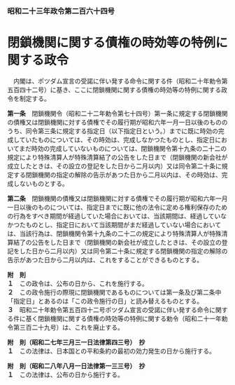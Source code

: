 ### 昭和二十三年政令第二百六十四号  
# 閉鎖機関に関する債権の時効等の特例に関する政令  
　内閣は、ポツダム宣言の受諾に伴い発する命令に関する件（昭和二十年勅令第五百四十二号）に基き、ここに閉鎖機関に関する債権の時効等の特例に関する政令を制定する。  
  
**第一条**　閉鎖機関令（昭和二十二年勅令第七十四号）第一条に規定する閉鎖機関の債権又は閉鎖機関に対する債権でその履行期が昭和六年一月一日以後のもののうち、同令第三条に規定する指定日（以下指定日という。）までに既に時効の完成していたものについては、その時効は、完成しなかつたものとし、指定日においてまだ時効の完成していないものについては、閉鎖機関令第十九条の二十二の規定により特殊清算人が特殊清算結了の公告をした日まで（閉鎖機関の新会社が成立したときは、その設立の登記をした日から二月以内）又は同令第二十条に規定する閉鎖機関の指定の解除の告示があつた日から二月以内は、その時効は、完成しないものとする。  
  
**第二条**　閉鎖機関の債権又は閉鎖機関に対する債権でその履行期が昭和六年一月一日以後のものについては、指定日までに既に他の法令に定める権利保存のための行為をすべき期間が経過していた場合においては、当該期間は、経過していなかつたものとし、指定日において当該期間がまだ経過していない場合においては、当該行為は、閉鎖機関令第十九条の二十二の規定により特殊清算人が特殊清算結了の公告をした日まで（閉鎖機関の新会社が成立したときは、その設立の登記をした日から二月以内）又は同令第二十条に規定する閉鎖機関の指定の解除の告示があつた日から二月以内は、これをすることができるものとする。  
  
**附　則**  
**１**　この政令は、公布の日から、これを施行する。  
**２**　この政令施行の際現に閉鎖機関であるものについては第一条及び第二条中「指定日」とあるのは「この政令施行の日」と読み替えるものとする。  
**３**　昭和二十年勅令第五百四十二号ポツダム宣言の受諾に伴い発する命令に関する件に基く閉鎖機関に関する債権の時効等の特例に関する勅令（昭和二十一年勅令第三百二十九号）は、これを廃止する。  
  
**附　則（昭和二七年三月三一日法律第四三号）　抄**  
**１**　この法律は、日本国との平和条約の最初の効力発生の日から施行する。  
  
**附　則（昭和二八年八月一日法律第一三三号）　抄**  
**１**　この法律は、公布の日から施行する。  
  

